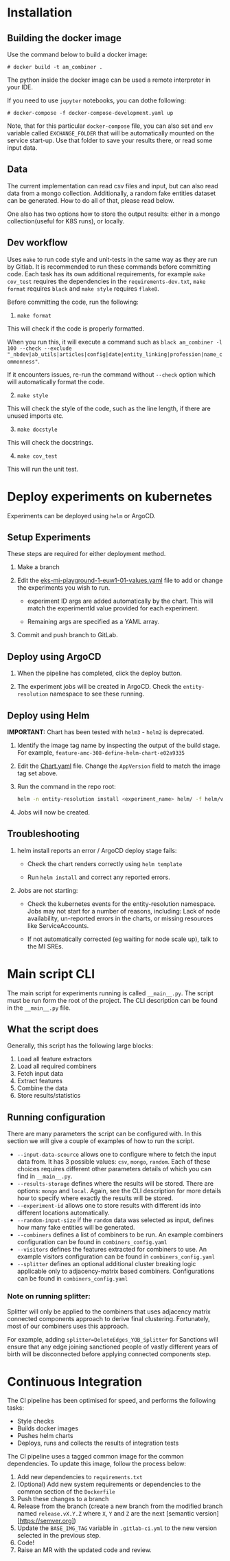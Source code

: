 # Installation

## Building the docker image
Use the command below to build a docker image:

```
# docker build -t am_combiner .
```

The python inside the docker image can be used a remote interpreter in your IDE.

If you need to use `jupyter` notebooks, you can dothe following:

```
# docker-compose -f docker-compose-development.yaml up
```

Note, that for this particular `docker-compose` file, you can also set and `env` variable called `EXCHANGE_FOLDER` that
will be automatically mounted on the service start-up. Use that folder to save your results there, or read some input
data.

## Data
The current implementation can read csv files and input, but can also read data from a mongo collection. Additionally,
a random fake entities dataset can be generated. How to do all of that, please read below.

One also has two options how to store the output results: either in a mongo collection(useful for K8S runs), or locally.

## Dev workflow
Uses `make` to run code style and unit-tests in the same way as they are run by Gitlab.
It is recommended to run these commands before committing code. Each task has its own additional requirements,
for example `make cov_test` requires the dependencies in the `requirements-dev.txt`, `make format` requires `black` and `make style` requires `flake8`.

Before committing the code, run the following:
1. `make format`

This will check if the code is properly formatted.

When you run this, it will execute a command such as `black am_combiner -l 100 --check --exclude "_nbdev|ab_utils|articles|config|date|entity_linking|profession|name_commonness"`.

If it encounters issues, re-run the command without `--check` option which will automatically format the code.

2. `make style`

This will check the style of the code, such as the line length, if there are unused imports etc.

3. `make docstyle`

This will check the docstrings.

4. `make cov_test`

This will run the unit test.

# Deploy experiments on kubernetes

Experiments can be deployed using `helm` or ArgoCD.
## Setup Experiments

These steps are required for either deployment method.

1.  Make a branch

2.  Edit the [eks-mi-playground-1-euw1-01-values.yaml](./helm/eks-mi-playground-1-euw1-01-values.yaml) file to add or change the experiments you wish to run.

    * experiment ID args are added automatically by the chart.  This will match the experimentId value provided for each experiment.

    * Remaining args are specified as a YAML array.

3.  Commit and push branch to GitLab.

## Deploy using ArgoCD

1.  When the pipeline has completed, click the deploy button.

2.  The experiment jobs will be created in ArgoCD.  Check the `entity-resolution` namespace to see these running.

## Deploy using Helm

**IMPORTANT:**  Chart has been tested with `helm3` - `helm2` is deprecated.

1.  Identify the image tag name by inspecting the output of the build stage.  For example, `feature-amc-308-define-helm-chart-e02a9335`

2.  Edit the [Chart.yaml](./helm/Chart.yaml) file.  Change the `AppVersion` field to match the image tag set above.

3.  Run the command in the repo root:

    ```sh
    helm -n entity-resolution install <experiment_name> helm/ -f helm/values.yaml -f helm/eks-mi-playground-1-euw1-01-values.yaml
    ```

4.  Jobs will now be created.


## Troubleshooting

1.  helm install reports an error / ArgoCD deploy stage fails:

    * Check the chart renders correctly using `helm template`

    * Run `helm install` and correct any reported errors.

2.  Jobs are not starting:

    * Check the kubernetes events for the entity-resolution namespace.  Jobs may not start for a number of reasons, including:  Lack of node availability, un-reported errors in the charts, or missing resources like ServiceAccounts.

    * If not automatically corrected (eg waiting for node scale up), talk to the MI SREs.

# Main script CLI

The main script for experiments running is called `__main__.py`. The script must be run form the root of the project.
The CLI description can be found in the `__main__.py` file.

## What the script does

Generally, this script has the following large blocks:

1. Load all feature extractors
2. Load all required combiners
3. Fetch input data
4. Extract features
5. Combine the data
6. Store results/statistics

## Running configuration

There are many parameters the script can be configured with. In this section we will give a couple of examples of how
to run the script.

* `--input-data-scource` allows one to configure where to fetch the input data from. It has 3 possible values:
`csv`, `mongo`, `random`. Each of these choices requires different other parameters details of which you can find
in `__main__.py`.
* `--results-storage` defines where the results will be stored. There are options: `mongo` and `local`. Again, see the
CLI description for more details how to specify where exactly the results will be stored.
* `--experiment-id` allows one to store results with different ids into different locations automatically.
* `--random-input-size` if the `random` data was selected as input, defines how many fake entities will be generated.
* `--combiners` defines a list of combiners to be run. An example combiners configuration can be found in `combiners_config.yaml`
* `--visitors` defines the features extracted for combiners to use. An example visitors configuration can be found in `combiners_config.yaml`
* `--splitter` defines an optional additional cluster breaking logic applicable only to adjacency-matrix based combiners. Configurations can be found in `combiners_config.yaml`

### Note on running splitter:

Splitter will only be applied to the combiners that uses adjacency matrix connected components approach to derive final clustering.
Fortunately, most of our combiners uses this approach. 

For example, adding `splitter=DeleteEdges_YOB_Splitter` for Sanctions will ensure that any edge joining sanctioned people 
of vastly different years of birth will be disconnected before applying connected components step.

# Continuous Integration

The CI pipeline has been optimised for speed, and performs the following tasks:

* Style checks
* Builds docker images
* Pushes helm charts
* Deploys, runs and collects the results of integration tests

The CI pipeline uses a tagged common image for the common dependencies.  To update this image, follow the process below:

1.  Add new dependencies to `requirements.txt`
2.  (Optional) Add new system requirements or dependencies to the common section of the `Dockerfile`
3.  Push these changes to a branch
4.  Release from the branch (create a new branch from the modified branch named `release.vX.Y.Z` where `X`, `Y` and `Z` are the next [semantic version][https://semver.org])
5.  Update the `BASE_IMG_TAG` variable in `.gitlab-ci.yml` to the new version selected in the previous step.
6.  Code!
7.  Raise an MR with the updated code and review.
